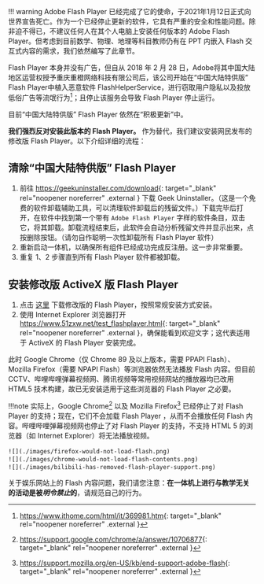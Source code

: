 !!! warning
	Adobe Flash Player 已经完成了它的使命，于2021年1月12日正式向世界宣告死亡。作为一个已经停止更新的软件，它具有严重的安全和性能问题。除非迫不得已，不建议任何人在其个人电脑上安装任何版本的 Adobe Flash Player。但考虑到目前数学、物理、地理等科目教师仍有在 PPT 内嵌入 Flash 交互式内容的需求，我们依然编写了此章节。

<!-- 众所周知，中国大陆并不属于肮脏的、资本主义当道的世界。 -->
Flash Player 本身并没有广告，但自从 2018 年 2 月 28 日，Adobe将其中国大陆地区运营权授予重庆重橙网络科技有限公司后，该公司开始在“中国大陆特供版” Flash Player中植入恶意软件 FlashHelperService，进行窃取用户隐私以及投放低俗广告等流氓行为[^1]；且停止该服务会导致 Flash Player 停止运行。

目前“中国大陆特供版” Flash Player 依然在“积极更新”中。

**我们强烈反对安装此版本的 Flash Player。** 作为替代，我们建议安装网民发布的修改版 Flash Player。以下介绍详细的流程：

## 清除“中国大陆特供版” Flash Player
1. 前往 <https://geekuninstaller.com/download>{: target="_blank" rel="noopener noreferrer" .external } 下载 Geek Uninstaller。（这是一个免费的软件卸载辅助工具，可以清理软件卸载后的残留文件。）下载完毕后打开，在软件中找到第一个带有 `Adobe Flash Player` 字样的软件条目，双击它，将其卸载。卸载流程结束后，此软件会自动分析残留文件并显示出来，点按删除按钮。（请勿自作聪明一次性卸载所有 Flash Player 软件）
2. 重新启动一体机，以确保所有组件已经成功完成反注册。这一步非常重要。
3. 重复 1、2 步骤直到所有 Flash Player 软件都被卸载。

## 安装修改版 ActiveX 版 Flash Player
1. 点击 [这里](#) 下载修改版的 Flash Player，按照常规安装方式安装。
2. 使用 Internet Explorer 浏览器打开 <https://www.51zxw.net/test_flashplayer.html>{: target="_blank" rel="noopener noreferrer" .external }，确保能看到欢迎文字；这代表适用于 ActiveX 的 Flash Player 安装完成。

此时 Google Chrome（仅 Chrome 89 及以上版本，需要 PPAPI Flash）、Mozilla Firefox（需要 NPAPI Flash）等浏览器依然无法播放 Flash 内容。但目前 CCTV、哔哩哔哩弹幕视频网、腾讯视频等常用视频网站的播放器均已改用 HTML5 技术构建，故已无安装适用于这些浏览器的 Flash Player 之必要。

!!!note
	实际上，Google Chrome[^2] 以及 Mozilla Firefox[^3] 已经停止了对 Flash Player 的支持；现在，它们不会加载 Flash Player ，从而不会播放任何 Flash 内容。哔哩哔哩弹幕视频网也停止了对 Flash Player 的支持，不支持 HTML 5 的浏览器（如 Internet Explorer）将无法播放视频。
	
	![](./images/firefox-would-not-load-flash.png)
	![](./images/chrome-would-not-load-flash-contents.png)
	![](./images/bilibili-has-removed-flash-player-support.png)

关于娱乐网站上的 Flash 内容问题，我们请您注意：**在一体机上进行与教学无关的活动是被*明令禁止*的**，请规范自己的行为。

[^1]: <https://www.ithome.com/html/it/369981.htm>{: target="_blank" rel="noopener noreferrer" .external }
[^2]: <https://support.google.com/chrome/a/answer/10706877>{: target="_blank" rel="noopener noreferrer" .external }
[^3]: <https://support.mozilla.org/en-US/kb/end-support-adobe-flash>{: target="_blank" rel="noopener noreferrer" .external }